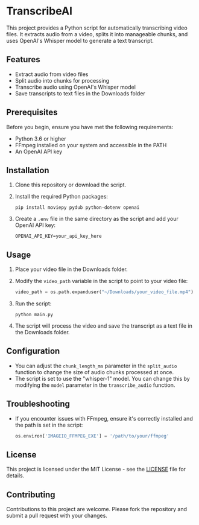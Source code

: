 # TranscribeAI

This project provides a Python script for automatically transcribing video files. It extracts audio from a video, splits it into manageable chunks, and uses OpenAI's Whisper model to generate a text transcript.

## Features

- Extract audio from video files
- Split audio into chunks for processing
- Transcribe audio using OpenAI's Whisper model
- Save transcripts to text files in the Downloads folder

## Prerequisites

Before you begin, ensure you have met the following requirements:

- Python 3.6 or higher
- FFmpeg installed on your system and accessible in the PATH
- An OpenAI API key

## Installation

1. Clone this repository or download the script.

2. Install the required Python packages:

   ```
   pip install moviepy pydub python-dotenv openai
   ```

3. Create a `.env` file in the same directory as the script and add your OpenAI API key:

   ```
   OPENAI_API_KEY=your_api_key_here
   ```

## Usage

1. Place your video file in the Downloads folder.

2. Modify the `video_path` variable in the script to point to your video file:

   ```python
   video_path = os.path.expanduser("~/Downloads/your_video_file.mp4")
   ```

3. Run the script:

   ```
   python main.py
   ```

4. The script will process the video and save the transcript as a text file in the Downloads folder.

## Configuration

- You can adjust the `chunk_length_ms` parameter in the `split_audio` function to change the size of audio chunks processed at once.
- The script is set to use the "whisper-1" model. You can change this by modifying the `model` parameter in the `transcribe_audio` function.

## Troubleshooting

- If you encounter issues with FFmpeg, ensure it's correctly installed and the path is set in the script:

  ```python
  os.environ['IMAGEIO_FFMPEG_EXE'] = '/path/to/your/ffmpeg'
  ```

## License

This project is licensed under the MIT License - see the [LICENSE](LICENSE) file for details.

## Contributing

Contributions to this project are welcome. Please fork the repository and submit a pull request with your changes.